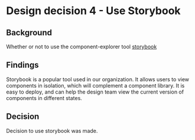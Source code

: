 # Design decision 4 - Use Storybook

## Background

Whether or not to use the component-explorer tool [storybook](https://storybook.js.org/)

## Findings

Storybook is a popular tool used in our organization. It allows users to view components in isolation, which will complement a component library. It is easy to deploy, and can help the design team view the current version of components in different states.

## Decision

Decision to use storybook was made.
